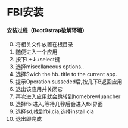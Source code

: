 # FBI安装

#### 安装过程（Boot9strap破解环境）
0. 将相关文件放置在根目录
1. 随便进入一个应用
2. 按下L+↓+select键
3. 选择miscellaneous options..
4. 选择Swich the hb. title to the current app.
5. 提示Operation susseded后,按几下B返回应用
6. 退出该应用并关闭它
7. 再次进入应用就会跳转到homebrewluancher
8. 选择fbi进入,等待几秒后会进入fbi界面
9. 选择sd,找到fbi.cia,选择install cia
10. 退出即完成
